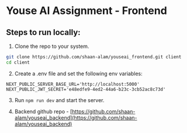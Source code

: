 # Youse AI Assignment - Frontend

## Steps to run locally: 
1. Clone the repo to your system.
```bash
git clone https://github.com/shaan-alam/youseai_frontend.git client
cd client
```

2. Create a .env file and set the following env variables: 
```
NEXT_PUBLIC_SERVER_BASE_URL='http://localhost:5000'
NEXT_PUBLIC_JWT_SECRET='e48edfe9-4ed2-44a6-b23c-3cb52ac8c73d'
```

3. Run `npm run dev` and start the server.

4. Backend github repo - [https://github.com/shaan-alam/youseai_backend](https://github.com/shaan-alam/youseai_backend)
